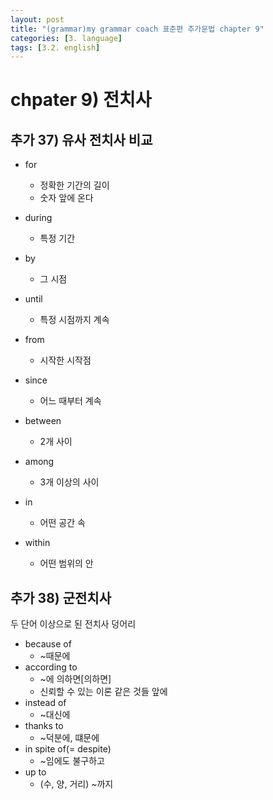 ```yaml
---
layout: post
title: "(grammar)my grammar coach 표준편 추가문법 chapter 9"
categories: [3. language]
tags: [3.2. english]
---
```


# chpater 9) 전치사

## 추가 37) 유사 전치사 비교

* for
    * 정확한 기간의 길이
    * 숫자 앞에 온다
* during
    * 특정 기간

* by
    * 그 시점
* until
    * 특정 시점까지 계속

* from
    * 시작한 시작점
* since
    * 어느 때부터 계속

* between
    * 2개 사이
* among
    * 3개 이상의 사이

* in
    * 어떤 공간 속
* within
    * 어떤 범위의 안

## 추가 38) 군전치사

두 단어 이상으로 된 전치사 덩어리

* because of
    * ~때문에
* according to
    * ~에 의하면[의하면] 
    * 신뢰할 수 있는 이론 같은 것들 앞에
* instead of 
    * ~대신에
* thanks to
    * ~덕분에, 떄문에
* in spite of(= despite)
    * ~임에도 불구하고
* up to
    * (수, 양, 거리) ~까지